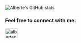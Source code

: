 ![Alberte's GitHub stats](https://github-readme-stats.vercel.app/api?username=alberteseeberg&show_icons=true)


<h3 align="left">Feel free to connect with me:</h3>
<p align="left">
<a href="https://linkedin.com/in/alberteseeberg" target="blank"><img align="center" src="https://cdn.jsdelivr.net/npm/simple-icons@3.0.1/icons/linkedin.svg" alt="alberteseeberg" height="30" width="40" /></a>
</p>
